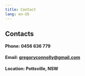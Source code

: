 ```yaml
---
title: Contact
lang: en-US
---
```


## Contacts

#### Phone: 0456 636 779

#### Email: gregoryconnolly@gmail.com

#### Location: Pottsville, NSW
